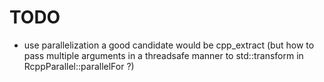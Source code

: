 # TODO
- use parallelization a good candidate would be cpp_extract (but how to pass multiple arguments in a threadsafe manner to std::transform in RcppParallel::parallelFor ?)
